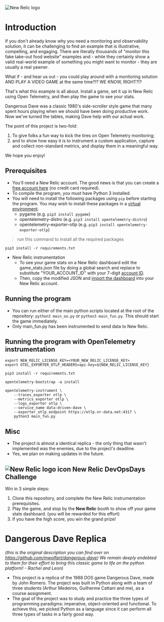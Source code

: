 ![New Relic logo](https://newrelic.com/static-assets/images/logo/nr-logo-50vh.png)

# Introduction

If you don't already know why you need a monitoring and observability solution, it can be challenging to find an example that is illustrative, compelling, and engaging. There are literally thousands of "monitor this fake take-out food website" examples and - while they certainly show a valid real-world example of something you might want to monitor - they are usually a real yawner.

What if - and hear us out - you could play around with a monitoring solution AND PLAY A VIDEO GAME at the same time?!? WE KNOW, RIGHT?!?

That's what this example is all about. Install a game, set it up in New Relic using Open Telemetry, and then play the game to see your stats.

Dangerous Dave was a classic 1980's side-scroller style game that many spent hours playing when we should have been doing productive work. Now we've turned the tables, making Dave help with our actual work.

The point of this project is two-fold:

 1. To give folks a fun way to kick the tires on Open Telemetry monitoring;
 2. and to show how easy it is to instrument a custom application, capture and collect non-standard metrics, and display them in a meaningful way.

We hope you enjoy!

## Prerequisites

- You'll need a New Relic account. The good news is that you can create a [free account here](https://newrelic.com/signup) (no credit card required).
- To compile the program, you must have Python 3 installed.
- You will need to install the following packages using `pip` before starting the program. You may wish to install these packages in a [virtual environment](https://packaging.python.org/en/latest/guides/installing-using-pip-and-virtual-environments/).
  - pygame (e.g. `pip3 install pygame`)
  - opentelemetry-distro (e.g. `pip3 install opentelemetry-distro`)
  - opentelemetry-exporter-otlp (e.g. `pip3 install opentelemetry-exporter-otlp`)

> run this command to install all the required packages
  
  ```pip3 install -r requirements.txt```

- New Relic instrumentation
  - To see your game stats on a New Relic dashboard edit the game_stats.json file by doing a global search and replace to substitute "YOUR_ACCOUNT_ID" with your 7-digit [account ID](https://docs.newrelic.com/docs/accounts/accounts-billing/account-structure/account-id/).
  - Then, copy the modified JSON and [import the dashboard](https://docs.newrelic.com/docs/query-your-data/explore-query-data/dashboards/introduction-dashboards/#dashboards-import) into your New Relic account.

## Running the program

- You can run either of the main python scripts located at the root of the repository: `python3 main_oo.py` or `python3 main_fun.py`. This should start the game immediately.
- Only main_fun.py has been instrumented to send data to New Relic.

## Running the program with OpenTelemetry instrumentation

```shell
export NEW_RELIC_LICENSE_KEY=<YOUR_NEW_RELIC_LICENSE_KEY>
export OTEL_EXPORTER_OTLP_HEADERS=api-key=${NEW_RELIC_LICENSE_KEY}

pip3 install -r requirements.txt

opentelemetry-bootstrap -a install

opentelemetry-instrument \
    --traces_exporter otlp \
    --metrics_exporter otlp \
    --logs_exporter otlp \
    --service_name data-driven-dave \
    --exporter_otlp_endpoint https://otlp.nr-data.net:4317 \
    python3 main_fun.py
``````

## Misc

- The project is almost a identical replica - the only thing that wasn't implemented was the enemies, due to the project's deadline.
- Yes, we plan on making updates in the future.

## ![New Relic logo icon](https://newrelic.com/static-assets/images/icons/avatar-newrelic.png) New Relic DevOpsDays Challenge

Win in 3 simple steps:

1. Clone this repository, and complete the New Relic instrumentation prerequisites.
2. Play the game, and stop by the **New Relic** booth to show off your game stats dashboard. (you will be rewarded for this effort)
3. If you have the high score, you win the grand prize!

# Dangerous Dave Replica

*(this is the original description you can find over on <https://github.com/mwolfart/dangerous-dave>) We remain deeply endebted to them for their effort to bring this classic game to life on the python platform! - Rachel and Leon)*

- This project is a replica of the 1988 DOS game Dangerous Dave, made by John Romero. The project was built in Python along with a team of three students (Arthur Medeiros, Guilherme Cattani and me), as a course assignment.
- The goal of the project was to study and practice the three types of programming paradigms: imperative, object-oriented and functional. To achieve this, we picked Python as a language since it can perform all three types of tasks in a fairly good way.
